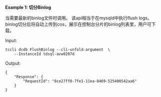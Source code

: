 **Example 1: 切分Binlog**

当需要最新的binlog文件时调用。
该api相当于在mysqld中执行flush logs。binlog切分后将自动上传到cos，展示在控制台分片的binlog列表里，用户可下载。

Input: 

```
tccli dcdb FlushBinlog --cli-unfold-argument  \
    --InstanceId tdsql-avw0207d
```

Output: 
```
{
    "Response": {
        "RequestId": "8ce27ff0-7fe1-11ea-8469-525400542aa6"
    }
}
```

